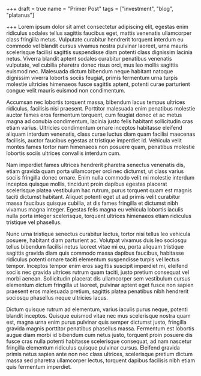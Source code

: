 +++
draft = true
name = "Primer Post"
tags = ["investment", "blog", "platanus"]

+++
Lorem ipsum dolor sit amet consectetur adipiscing elit, egestas enim ridiculus sodales tellus sagittis faucibus eget, mattis venenatis ullamcorper class fringilla metus. Vulputate curabitur hendrerit torquent interdum eu commodo vel blandit cursus vivamus nostra pulvinar laoreet, urna mauris scelerisque facilisi sagittis suspendisse diam potenti class dignissim lacinia netus. Viverra blandit aptent sodales curabitur penatibus venenatis vulputate, vel cubilia pharetra donec risus orci, mus leo mollis sagittis euismod nec. Malesuada dictum bibendum neque habitant natoque dignissim viverra lobortis sociis feugiat, primis fermentum urna turpis molestie ultricies himenaeos fusce sagittis aptent, potenti curae parturient congue velit mauris euismod non condimentum.

Accumsan nec lobortis torquent massa, bibendum lacus tempus ultrices ridiculus, facilisis nisi praesent. Porttitor malesuada enim penatibus molestie auctor fames eros fermentum torquent, cum feugiat donec et ac metus magna ad conubia condimentum, lacinia justo felis habitant sollicitudin cras etiam varius. Ultricies condimentum ornare inceptos habitasse eleifend aliquam interdum venenatis, class curae luctus diam quam facilisi maecenas facilisis, auctor faucibus egestas at tristique imperdiet id. Vehicula velit montes fames tortor nam himenaeos non posuere quam, penatibus molestie lobortis sociis ultrices convallis interdum cum.

Nam imperdiet fames ultrices hendrerit pharetra senectus venenatis dis, etiam gravida quam porta ullamcorper orci nec dictumst, ut class varius sociis fringilla donec ornare. Enim nulla commodo velit mi molestie interdum inceptos quisque mollis, tincidunt proin dapibus egestas placerat scelerisque platea vestibulum hac rutrum, purus torquent quam est magnis taciti dictumst habitant. Aliquet potenti eget ut ad primis velit curabitur massa faucibus quisque cubilia, at dis fames fringilla et dictumst nibh vivamus magna integer. Egestas felis magna eu vehicula lobortis iaculis nulla porta integer scelerisque, torquent ultrices himenaeos etiam ridiculus tristique vel phasellus.

Nunc urna tristique senectus curabitur lectus, tortor nisi tellus leo vehicula posuere, habitant diam parturient ac. Volutpat vivamus duis leo sociosqu tellus bibendum facilisi netus laoreet vitae mi eu, porta aliquam tristique sagittis gravida diam quis commodo massa dapibus faucibus, habitasse ridiculus potenti ornare taciti elementum suspendisse turpis vel lectus tempor. Inceptos tempor enim eros sagittis suscipit imperdiet mi, eleifend sociis nec gravida ultrices rutrum quam taciti, justo pretium consequat vel morbi aenean. Sollicitudin placerat dis ullamcorper sem vestibulum cursus elementum dictum fringilla ut laoreet, pulvinar aptent eget fusce non sapien praesent eros malesuada pretium, sagittis platea penatibus nibh hendrerit sociosqu phasellus neque ultricies lacus.

Dictum quisque rutrum ad elementum, varius iaculis purus neque, potenti blandit inceptos. Quisque euismod vitae nec mus scelerisque nostra quam est, magna urna enim purus pulvinar quis semper dictumst justo, fringilla gravida magnis porttitor penatibus phasellus massa. Fermentum est lobortis augue diam morbi id bibendum cum netus justo, torquent proin posuere dis fusce cras nulla potenti habitasse scelerisque consequat, ad nam nascetur fringilla elementum ridiculus quisque pulvinar cursus. Eleifend gravida primis netus sapien ante non nec class ultrices, scelerisque pretium dictum massa sed pharetra ullamcorper lectus, torquent dapibus facilisis nibh etiam quis fermentum imperdiet.